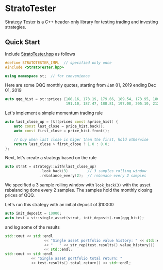 # StratoTester

Strategy Tester is a C++ header-only library for testing trading and investing strategies.

## Quick Start
Include [StratoTester.hpp](https://github.com/yarro-s/StratoTester/tree/master/release/latest) as follows

```C++
#define STRATOTESTER_IMPL  // specified only once 
#include <StratoTester.hpp>

using namespace st;  // for convenience 
```

Here are some QQQ monthly quotes, starting from Jan 01, 2019 ending Dec 01, 2019

```C++
auto qqq_hist = st::prices {168.16, 173.19, 179.66, 189.54, 173.95, 186.74,
                            191.10, 187.47, 188.81, 197.08, 205.10, 212.61};
```

Let's implement a simple momentum trading rule 

```C++
auto last_close_up = [&](prices const &price_hist) {
    auto const last_close = price_hist.back();
    auto const first_close = price_hist.front();

    // buy when last close is higer than the first, hold otherwise
    return last_close > first_close ? 1.0 : 0.0;
};
```

Next, let's create a strategy based on the rule

```C++
auto strat = strategy::with(last_close_up)
                .look_back(3)         // 3 samples rolling window
                .rebalance_every(2);  // rebanace every 2 samples
```

We specified a 3 sample rolling window with ```look_back(3)``` with the asset rebalancing done every 2 samples. The samples hold the monthly closing prices of QQQ.

Let's run this strategy with an initial deposit of $10000

```C++
auto init_deposit = 10000;
auto test = st::single_asset(strat, init_deposit).run(qqq_hist);
```

and log some of the results

```C++
std::cout << std::endl
                  << "Single asset portfolio value history: " << std::endl
                  << "   " << str_rep(test.results().value_history())
                  << std::endl;
std::cout << std::endl
            << "Single asset portfolio total return: "
            << test.results().total_return() << std::endl;
```




